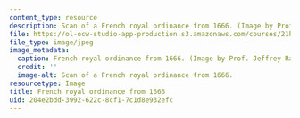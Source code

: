 ```yaml
---
content_type: resource
description: Scan of a French royal ordinance from 1666. (Image by Prof. Jeffrey Ravel.)
file: https://ol-ocw-studio-app-production.s3.amazonaws.com/courses/21h-931-seminar-in-historical-methods-spring-2003/204e2bdd3992622c8cf17c1d8e932efc_21h-931s03-th.jpg
file_type: image/jpeg
image_metadata:
  caption: French royal ordinance from 1666. (Image by Prof. Jeffrey Ravel.)
  credit: ''
  image-alt: Scan of a French royal ordinance from 1666.
resourcetype: Image
title: French royal ordinance from 1666
uid: 204e2bdd-3992-622c-8cf1-7c1d8e932efc
---
```

